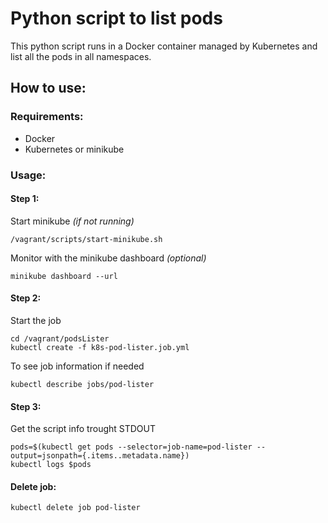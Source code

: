 # Python script to list pods

This python script runs in a Docker container managed by Kubernetes and list all the pods in all namespaces.


## How to use:

### Requirements:

* Docker
* Kubernetes or minikube


### Usage:

#### Step 1:
Start minikube *(if not running)*
````
/vagrant/scripts/start-minikube.sh
````

Monitor with the minikube dashboard *(optional)*
````
minikube dashboard --url
````

#### Step 2:

Start the job
````
cd /vagrant/podsLister
kubectl create -f k8s-pod-lister.job.yml
````

To see job information if needed
````
kubectl describe jobs/pod-lister
````

#### Step 3:

Get the script info trought STDOUT

````
pods=$(kubectl get pods --selector=job-name=pod-lister --output=jsonpath={.items..metadata.name})
kubectl logs $pods
````

#### Delete job:

````
kubectl delete job pod-lister
````